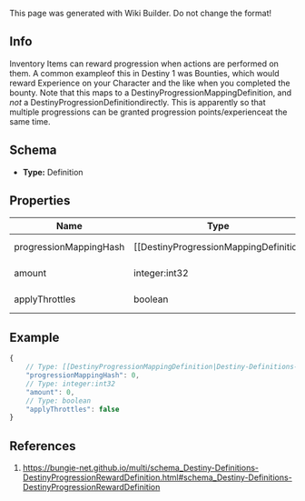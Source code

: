 <span class="wiki-builder">This page was generated with Wiki Builder. Do not change the format!</span>

## Info
Inventory Items can reward progression when actions are performed on them.  A common exampleof this in Destiny 1 was Bounties, which would reward Experience on your Character and the like when you completed the bounty. Note that this maps to a DestinyProgressionMappingDefinition, and *not* a DestinyProgressionDefinitiondirectly.  This is apparently so that multiple progressions can be granted progression points/experienceat the same time.

## Schema
* **Type:** Definition

## Properties
Name | Type | Description
---- | ---- | -----------
progressionMappingHash | [[DestinyProgressionMappingDefinition|Destiny-Definitions-DestinyProgressionMappingDefinition]]:Definition:integer:uint32 | The hash identifier of the DestinyProgressionMappingDefinition that contains the progressionsfor which experience should be applied.
amount | integer:int32 | The amount of experience to give to each of the mapped progressions.
applyThrottles | boolean | If true, the game's internal mechanisms to throttle progression should be applied.

## Example
```javascript
{
    // Type: [[DestinyProgressionMappingDefinition|Destiny-Definitions-DestinyProgressionMappingDefinition]]:Definition:integer:uint32
    "progressionMappingHash": 0,
    // Type: integer:int32
    "amount": 0,
    // Type: boolean
    "applyThrottles": false
}

```

## References
1. https://bungie-net.github.io/multi/schema_Destiny-Definitions-DestinyProgressionRewardDefinition.html#schema_Destiny-Definitions-DestinyProgressionRewardDefinition
